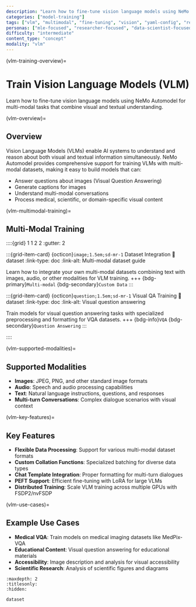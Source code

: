 ```yaml
---
description: "Learn how to fine-tune vision language models using NeMo Automodel for multi-modal tasks that combine visual and textual understanding."
categories: ["model-training"]
tags: ["vlm", "multimodal", "fine-tuning", "vision", "yaml-config", "recipes"]
personas: ["mle-focused", "researcher-focused", "data-scientist-focused"]
difficulty: "intermediate"
content_type: "concept"
modality: "vlm"
---
```


(vlm-training-overview)=
# Train Vision Language Models (VLM)

Learn how to fine-tune vision language models using NeMo Automodel for multi-modal tasks that combine visual and textual understanding.

(vlm-overview)=
## Overview

Vision Language Models (VLMs) enable AI systems to understand and reason about both visual and textual information simultaneously. NeMo Automodel provides comprehensive support for training VLMs with multi-modal datasets, making it easy to build models that can:

- Answer questions about images (Visual Question Answering)
- Generate captions for images
- Understand multi-modal conversations
- Process medical, scientific, or domain-specific visual content

(vlm-multimodal-training)=
## Multi-Modal Training

::::{grid} 1 1 2 2
:gutter: 2

:::{grid-item-card} {octicon}`image;1.5em;sd-mr-1` Dataset Integration
:link: dataset
:link-type: doc
:link-alt: Multi-modal dataset guide

Learn how to integrate your own multi-modal datasets combining text with images, audio, or other modalities for VLM training.
+++
{bdg-primary}`Multi-modal`
{bdg-secondary}`Custom Data`
:::

:::{grid-item-card} {octicon}`question;1.5em;sd-mr-1` Visual QA Training
:link: dataset
:link-type: doc
:link-alt: Visual question answering

Train models for visual question answering tasks with specialized preprocessing and formatting for VQA datasets.
+++
{bdg-info}`VQA`
{bdg-secondary}`Question Answering`
:::

::::

(vlm-supported-modalities)=
## Supported Modalities

- **Images**: JPEG, PNG, and other standard image formats
- **Audio**: Speech and audio processing capabilities  
- **Text**: Natural language instructions, questions, and responses
- **Multi-turn Conversations**: Complex dialogue scenarios with visual context

(vlm-key-features)=
## Key Features

- **Flexible Data Processing**: Support for various multi-modal dataset formats
- **Custom Collation Functions**: Specialized batching for diverse data types
- **Chat Template Integration**: Proper formatting for multi-turn dialogues
- **PEFT Support**: Efficient fine-tuning with LoRA for large VLMs
- **Distributed Training**: Scale VLM training across multiple GPUs with FSDP2/nvFSDP

(vlm-use-cases)=
## Example Use Cases

- **Medical VQA**: Train models on medical imaging datasets like MedPix-VQA
- **Educational Content**: Visual question answering for educational materials
- **Accessibility**: Image description and analysis for visual accessibility
- **Scientific Research**: Analysis of scientific figures and diagrams

```{toctree}
:maxdepth: 2
:titlesonly:
:hidden:

dataset
```
